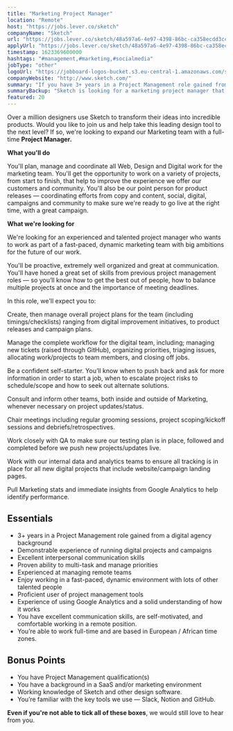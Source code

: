 ```yaml
---
title: "Marketing Project Manager"
location: "Remote"
host: "https://jobs.lever.co/sketch"
companyName: "Sketch"
url: "https://jobs.lever.co/sketch/48a597a6-4e97-4398-86bc-ca358ecdd3cc"
applyUrl: "https://jobs.lever.co/sketch/48a597a6-4e97-4398-86bc-ca358ecdd3cc/apply"
timestamp: 1623369600000
hashtags: "#management,#marketing,#socialmedia"
jobType: "other"
logoUrl: "https://jobboard-logos-bucket.s3.eu-central-1.amazonaws.com/sketch"
companyWebsite: "http://www.sketch.com/"
summary: "If you have 3+ years in a Project Management role gained from a digital agency background, consider applying to Sketch's job post for a new marketing project manager."
summaryBackup: "Sketch is looking for a marketing project manager that has experience in: #management, #marketing, #ui/ux."
featured: 20
---
```


Over a million designers use Sketch to transform their ideas into incredible products. Would you like to join us and help take this leading design tool to the next level? If so, we're looking to expand our Marketing team with a full-time **Project Manager.**

**What you'll do**

You'll plan, manage and coordinate all Web, Design and Digital work for the marketing team. You'll get the opportunity to work on a variety of projects, from start to finish, that help to improve the experience we offer our customers and community. You'll also be our point person for product releases — coordinating efforts from copy and content, social, digital, campaigns and community to make sure we're ready to go live at the right time, with a great campaign.

**What we're looking for**

We're looking for an experienced and talented project manager who wants to work as part of a fast-paced, dynamic marketing team with big ambitions for the future of our work.

You'll be proactive, extremely well organized and great at communication. You'll have honed a great set of skills from previous project management roles — so you’ll know how to get the best out of people, how to balance multiple projects at once and the importance of meeting deadlines.

In this role, we'll expect you to:

Create, then manage overall project plans for the team (including timings/checklists) ranging from digital improvement initiatives, to product releases and campaign plans.

Manage the complete workflow for the digital team, including; managing new tickets (raised through GitHub), organizing priorities, triaging issues, allocating work/projects to team members, and closing off jobs.

Be a confident self-starter. You’ll know when to push back and ask for more information in order to start a job, when to escalate project risks to schedule/scope and how to seek out alternate solutions.

Consult and inform other teams, both inside and outside of Marketing, whenever necessary on project updates/status.

Chair meetings including regular grooming sessions, project scoping/kickoff sessions and debriefs/retrospectives.

Work closely with QA to make sure our testing plan is in place, followed and completed before we push new projects/updates live.

Work with our internal data and analytics teams to ensure all tracking is in place for all new digital projects that include website/campaign landing pages.

Pull Marketing stats and immediate insights from Google Analytics to help identify performance.

## Essentials

*   3+ years in a Project Management role gained from a digital agency background
*   Demonstrable experience of running digital projects and campaigns
*   Excellent interpersonal communication skills
*   Proven ability to multi-task and manage priorities
*   Experienced at managing remote teams
*   Enjoy working in a fast-paced, dynamic environment with lots of other talented people
*   Proficient user of project management tools
*   Experience of using Google Analytics and a solid understanding of how it works
*   You have excellent communication skills, are self-motivated, and comfortable working in a remote position.
*   You’re able to work full-time and are based in European / African time zones.

## Bonus Points

*   You have Project Management qualification(s)
*   You have a background in a SaaS and/or marketing environment
*   Working knowledge of Sketch and other design software.
*   You’re familiar with the key tools we use — Slack, Notion and GitHub.

**Even if you're not able to tick all of these boxes**, we would still love to hear from you.
